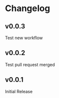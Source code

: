 # Changelog

## v0.0.3

Test new workflow

## v0.0.2

Test pull request merged  

## v0.0.1

Initial Release